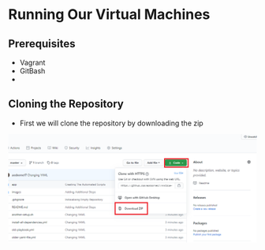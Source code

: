 # Running Our Virtual Machines

## Prerequisites

- Vagrant
- GitBash
-


## Cloning the Repository

- First we will clone the repository by downloading the zip

![](/images/Cloning-The-Repo.png)
